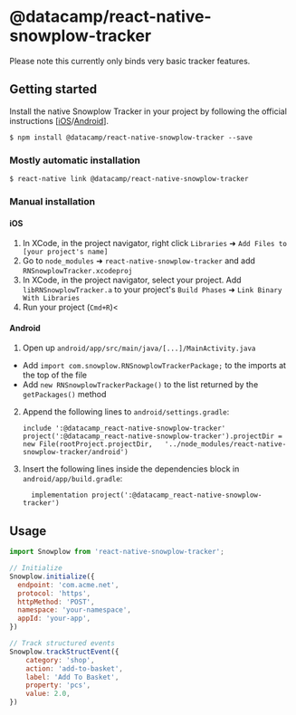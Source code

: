 
# @datacamp/react-native-snowplow-tracker

Please note this currently only binds very basic tracker features.

## Getting started

Install the native Snowplow Tracker in your project by following the official instructions [[iOS](https://github.com/snowplow/snowplow/wiki/iOS-Tracker)/[Android](https://github.com/snowplow/snowplow/wiki/Android-Tracker)].

`$ npm install @datacamp/react-native-snowplow-tracker --save`

### Mostly automatic installation

`$ react-native link @datacamp/react-native-snowplow-tracker`

### Manual installation


#### iOS

1. In XCode, in the project navigator, right click `Libraries` ➜ `Add Files to [your project's name]`
2. Go to `node_modules` ➜ `react-native-snowplow-tracker` and add `RNSnowplowTracker.xcodeproj`
3. In XCode, in the project navigator, select your project. Add `libRNSnowplowTracker.a` to your project's `Build Phases` ➜ `Link Binary With Libraries`
4. Run your project (`Cmd+R`)<

#### Android

1. Open up `android/app/src/main/java/[...]/MainActivity.java`
  - Add `import com.snowplow.RNSnowplowTrackerPackage;` to the imports at the top of the file
  - Add `new RNSnowplowTrackerPackage()` to the list returned by the `getPackages()` method
2. Append the following lines to `android/settings.gradle`:
  	```
  	include ':@datacamp_react-native-snowplow-tracker'
  	project(':@datacamp_react-native-snowplow-tracker').projectDir = new File(rootProject.projectDir, 	'../node_modules/react-native-snowplow-tracker/android')
  	```
3. Insert the following lines inside the dependencies block in `android/app/build.gradle`:
  	```
      implementation project(':@datacamp_react-native-snowplow-tracker')
  	```

## Usage
```javascript
import Snowplow from 'react-native-snowplow-tracker';

// Initialize
Snowplow.initialize({
  endpoint: 'com.acme.net',
  protocol: 'https',
  httpMethod: 'POST',
  namespace: 'your-namespace',
  appId: 'your-app',
})

// Track structured events
Snowplow.trackStructEvent({
    category: 'shop',
    action: 'add-to-basket',
    label: 'Add To Basket',
    property: 'pcs',
    value: 2.0,
})
```
  
